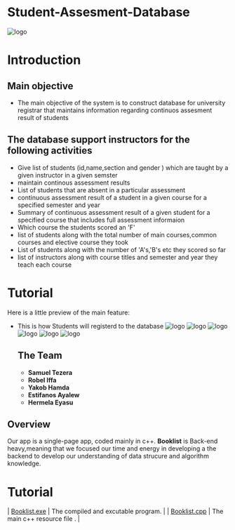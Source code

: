 # Student-Assesment-Database
![logo](https://i.imgur.com/uzjDFtS.png)
# Introduction
## Main objective
* The main objective of the system is to construct database for university registrar that maintains information regarding continuos assesment result of students
## The database support instructors for the following activities
  * Give list of students (id,name,section and gender ) which are taught by a given instructor in a given semster
  * maintain continous assessment results
  * List of students that are absent in a particular assessment
  * continuous assessment result of a student in a given course for a specified semester and year
  * Summary of continuous assessment result of a given student for a specified course that includes full assessment informaion
  * Which course the students scored an 'F'
  * list of students along with the total number of main courses,common courses and elective course they took
  * List of students along with the number of 'A's,'B's etc they scored so far
  * list of instructors along with course titles and semester and year they teach each course
# Tutorial
Here is a little preview of the main feature:
* This is how Students will registerd to the database
![logo](https://i.imgur.com/VXb7RKi.png)
![logo](https://i.imgur.com/TpGBtnQ.png)
![logo](https://i.imgur.com/dvj2smY.png)
![logo](https://i.imgur.com/3WHFvv8.png)
![logo](https://i.imgur.com/pOWro0T.png)
![logo](https://i.imgur.com/5whQhfB.png)
  ## The Team
  * **Samuel Tezera**
  * **Robel Iffa**
  * **Yakob Hamda**
  * **Estifanos Ayalew**
  * **Hermela Eyasu**
## Overview
Our app is a single-page app, coded mainly in c++. **Booklist** is Back-end heavy,meaning that we focused our time and energy in developing a the backend to develop our understanding of data strucure and algorithm knowledge. 

# Tutorial
| [Booklist.exe](./Booklist.exe) | The compiled and excutable program. |
| [Booklist.cpp](./Booklist.cpp) | The main c++ resource file . |
